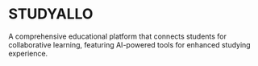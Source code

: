 # STUDYALLO

A comprehensive educational platform that connects students for collaborative learning, featuring AI-powered tools for enhanced studying experience.

